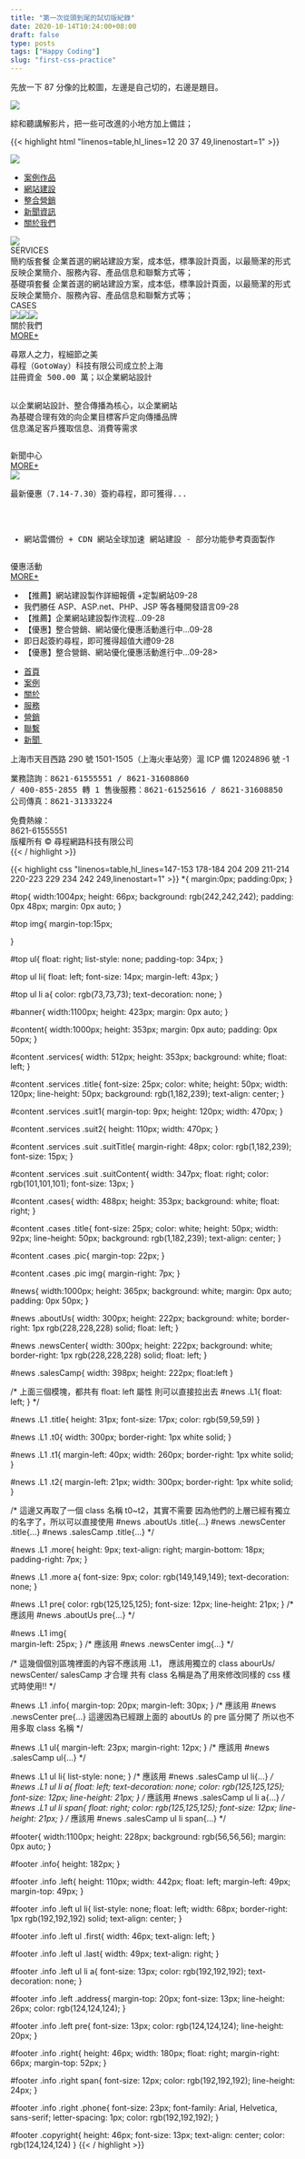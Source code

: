 ```yaml
---
title: "第一次從頭到尾的試切版紀錄"
date: 2020-10-14T10:24:00+08:00
draft: false
type: posts
tags: ["Happy Coding"]
slug: "first-css-practice"
---
```


先放一下 87 分像的比較圖，左邊是自己切的，右邊是題目。
<!--more-->
![](https://imgur.com/3jm3NN9.png)

綜和聽講解影片，把一些可改進的小地方加上備註；

{{< highlight html "linenos=table,hl_lines=12 20 37 49,linenostart=1" >}}
<!DOCTYPE HTML>
<html>
    <head>
        <meta charset="utf-8">
        <meta name="description" content="gotoway">
        <title>Gotoway</title>
        <link rel="stylesheet" href="./css/style.css">
    </head>
    <body>
        <div id="top">
            <img src="./img/logo.png">
            <!-- 通常 logo 要加上超連結 -->
            <ul>
                <li><a href="#">案例作品</a></li>
                <li><a href="#">網站建設</a></li>
                <li><a href="#">整合營銷</a></li>
                <li><a href="#">新聞資訊</a></li>
                <li><a href="#">關於我們</a></li>
            </ul>
            <!-- 這邊可以直接用 a 標籤就好, 不用用列表包 -->
        </div>
        <div id="banner">
            <img src="img/main.png">
        </div>
        <div id="content">
            <div class="services">
                <div class="title">SERVICES</div>
                <div class="suit suit1">
                    <span class="suitTitle">簡約版套餐</span>
                    <span class="suitContent">企業首選的網站建設方案，成本低，標準設計頁面，以最簡潔的形式反映企業簡介、服務內容、產品信息和聯繫方式等；</span>
                </div>
                <div class="suit suit2">
                    <span class="suitTitle">基礎項套餐</span>
                    <span class="suitContent">企業首選的網站建設方案，成本低，標準設計頁面，以最簡潔的形式反映企業簡介、服務內容、產品信息和聯繫方式等；</span>
                </div>
            </div>
            <!-- 像是 services 跟 cases 的 title 樣式一樣寬度不一樣的話，可以將他們的 css 共用，把寬度個別在 html 加上 style 屬性設置即可，簡潔又方便 -->
            <div class="cases">
                <div class="title">CASES</div>
                <div class="pic">
                    <img src="img/pic1.png"><img src="img/pic1.png"><img src="img/pic1.png">
                </div>
            </div>
        </div>
        <div id="news">
            <div class="L1 aboutUs">
                <div class="title t0">關於我們</div>
                <div class="more"><a href="#">MORE+</a></div>
		<!-- 這邊發現直接用 pre 很好用, 就不用用很多 p 標籤或是空白格 -->
                <pre>尋眾人之力，程細節之美
尋程（GotoWay）科技有限公司成立於上海
註冊資金 500.00 萬；以企業網站設計

以企業網站設計、整合傳播為核心，以企業網站
為基礎合理有效的向企業目標客戶定向傳播品牌
信息滿足客戶獲取信息、消費等需求</pre>
            </div>
            <div class="L1 newsCenter">
                <div class="title t1">新聞中心</div>
                <div class="more"><a href="#">MORE+</a></div>
                <img src="img/news.png"/>
                <pre class="info">最新優惠（7.14-7.30）簽約尋程，即可獲得...
+ 網站雲備份     + CDN 網站全球加速
網站建設 - 部分功能參考頁面製作</pre>
            </div>
            <div class="L1 salesCamp">
                <div class="title t2">優惠活動</div>
                <div class="more"><a href="#">MORE+</a></div>
                <ul>
                    <li><a>【推薦】網站建設製作詳細報價  +定製網站</a><span>09-28</span></li>
                    <li><a>我們勝任 ASP、ASP.net、PHP、JSP 等各種開發語言</a><span>09-28</span></li>
                    <li><a>【推薦】企業網站建設製作流程...</a><span>09-28</span></li>
                    <li><a>【優惠】整合營銷、網站優化優惠活動進行中...</a><span>09-28</span></li>
                    <li><a>即日起簽約尋程，即可獲得超值大禮</a><span>09-28</span></li>
                    <li><a>【優惠】整合營銷、網站優化優惠活動進行中...</a><span>09-28</span>></li>
                </ul>
            </div>
        </div>
        <div id="footer">
            <div class="info">
                <div class="left">
                    <ul>
                        <li class="first"><a href="#">首頁</a></li>
                        <li><a href="#">案例</a></li>
                        <li><a href="#">關於</a></li>
                        <li><a href="#">服務</a></li>
                        <li><a href="#">營銷</a></li>
                        <li><a href="#">聯繫</a></li>
                        <li class="last"><a href="#">新聞&nbsp;</a></li>
                    </ul>
                    <div class="address">上海市天目西路 290 號 1501-1505（上海火車站旁）滬 ICP 備 12024896 號 -1</div>
                    <pre>業務諮詢：8621-61555551 / 8621-31608860 / 400-855-2855 轉 1
售後服務：8621-61525616 / 8621-31608850
公司傳真：8621-31333224
                    </pre>
                </div>
                <div class="right">
                    <span>免費熱線：</span>
                    <div class="phone">8621-61555551</div>
                </div>
            </div>
            <div class="copyright">版權所有&nbsp;&copy;&nbsp;尋程網路科技有限公司</div>
        </div>
    </body>
</html>
{{< / highlight >}}

{{< highlight css "linenos=table,hl_lines=147-153 178-184 204 209 211-214 220-223 229 234 242 249,linenostart=1" >}}
*{
    margin:0px;
    padding:0px;
}

#top{
    width:1004px;
    height: 66px;
    background: rgb(242,242,242);
    padding: 0px 48px;
    margin: 0px auto;
}

#top img{
    margin-top:15px;

}

#top ul{
    float: right;
    list-style: none;
    padding-top: 34px;
}

#top ul li{
    float: left;
    font-size: 14px;
    margin-left: 43px;
}

#top ul li a{
    color: rgb(73,73,73);
    text-decoration: none;
}

#banner{
    width:1100px;
    height: 423px;
    margin: 0px auto;
}


#content{
    width:1000px;
    height: 353px;
    margin: 0px auto;
    padding: 0px 50px;
}

#content .services{
    width: 512px;
    height: 353px;
    background: white;
    float: left;
}

#content .services .title{
    font-size: 25px;
    color: white;
    height: 50px;
    width: 120px;
    line-height: 50px;
    background: rgb(1,182,239);
    text-align: center;
}

#content .services .suit1{
    margin-top: 9px;
    height: 120px;
    width: 470px;
}

#content .services .suit2{
    height: 110px;
    width: 470px;
}

#content .services .suit .suitTitle{
    margin-right: 48px;
    color: rgb(1,182,239);
    font-size: 15px;
}

#content .services .suit .suitContent{
    width: 347px;
    float: right;
    color: rgb(101,101,101);
    font-size: 13px;
}


#content .cases{
    width: 488px;
    height: 353px;
    background: white;
    float: right;
}

#content .cases .title{
    font-size: 25px;
    color: white;
    height: 50px;
    width: 92px;
    line-height: 50px;
    background: rgb(1,182,239);
    text-align: center;
}

#content .cases .pic{
    margin-top: 22px;
}

#content .cases .pic img{
    margin-right: 7px;
}

#news{
    width:1000px;
    height: 365px;
    background: white;
    margin: 0px auto;
    padding: 0px 50px;
}

#news .aboutUs{
    width: 300px;
    height: 222px; 
    background: white;
    border-right: 1px rgb(228,228,228) solid;
    float: left;
}

#news .newsCenter{
    width: 300px;
    height: 222px;
    background: white;
    border-right: 1px rgb(228,228,228) solid;
    float: left;
}

#news .salesCamp{
    width: 398px;
    height: 222px;
    float:left
}

/* 
   上面三個模塊，都共有 float: left 屬性
   則可以直接拉出去
   #news .L1{
       float: left;
   }
*/

#news .L1 .title{
    height: 31px;
    font-size: 17px;
    color: rgb(59,59,59)
}

#news .L1 .t0{
    width: 300px;
    border-right: 1px white solid;
} 

#news .L1 .t1{
    margin-left: 40px;
    width: 260px;
    border-right: 1px white solid;
} 

#news .L1 .t2{
    margin-left: 21px;
    width: 300px;
    border-right: 1px white solid;
} 

/* 
   這邊又再取了一個 class 名稱 t0~t2，其實不需要
   因為他們的上層已經有獨立的名字了，所以可以直接使用
   #news .aboutUs .title{...}
   #news .newsCenter .title{...}
   #news .salesCamp .title{...} 
*/

#news .L1 .more{
    height: 9px;
    text-align: right;
    margin-bottom: 18px;
    padding-right: 7px;
}

#news .L1 .more a{
    font-size: 9px;
    color: rgb(149,149,149);
    text-decoration: none;
}

#news .L1 pre{
    color: rgb(125,125,125);
    font-size: 12px;
    line-height: 21px;
}
/* 應該用 #news .aboutUs pre{...} */

#news .L1 img{  
    margin-left: 25px;
}
/* 應該用 #news .newsCenter img{...} */

/* 這幾個個別區塊裡面的內容不應該用 .L1，
   應該用獨立的 class abourUs/ newsCenter/ salesCamp 才合理 
   共有 class 名稱是為了用來修改同樣的 css 樣式時使用!!
*/

#news .L1 .info{
    margin-top: 20px;
    margin-left: 30px;
}
/* 應該用 #news .newsCenter pre{...}
   這邊因為已經跟上面的 aboutUs 的 pre 區分開了
   所以也不用多取 class 名稱
*/

#news .L1 ul{
    margin-left: 23px;
    margin-right: 12px;
}
/* 應該用 #news .salesCamp ul{...} */

#news .L1 ul li{
    list-style: none;
}
/* 應該用 #news .salesCamp ul li{...} */
#news .L1 ul li a{
    float: left;
    text-decoration: none;
    color: rgb(125,125,125);
    font-size: 12px;
    line-height: 21px;
}
/* 應該用 #news .salesCamp ul li a{...} */
#news .L1 ul li span{
    float: right;
    color: rgb(125,125,125);
    font-size: 12px;
    line-height: 21px;
}
/* 應該用 #news .salesCamp ul li span{...} */

#footer{
    width:1100px;
    height: 228px;
    background: rgb(56,56,56);
    margin: 0px auto;
}

#footer .info{
    height: 182px;
}

#footer .info .left{
    height: 110px;
    width: 442px;
    float: left;
    margin-left: 49px;
    margin-top: 49px;
}

#footer .info .left ul li{
    list-style: none;
    float: left;
    width: 68px;
    border-right: 1px rgb(192,192,192) solid;
    text-align: center;
}

#footer .info .left ul .first{
    width: 46px;
    text-align: left;
}

#footer .info .left ul .last{
    width: 49px;
    text-align: right;
}

#footer .info .left ul li a{
    font-size: 13px;
    color: rgb(192,192,192);
    text-decoration: none;
}

#footer .info .left .address{
    margin-top: 20px;
    font-size: 13px;
    line-height: 26px;
    color: rgb(124,124,124);
}

#footer .info .left pre{
    font-size: 13px;
    color: rgb(124,124,124);
    line-height: 20px;
}

#footer .info .right{
    height: 46px;
    width: 180px;
    float: right;
    margin-right: 66px;
    margin-top: 52px;
}

#footer .info .right span{
    font-size: 12px;
    color: rgb(192,192,192);
    line-height: 24px;
}

#footer .info .right .phone{
    font-size: 23px;
    font-family: Arial, Helvetica, sans-serif;
    letter-spacing: 1px;
    color: rgb(192,192,192);
}


#footer .copyright{
    height: 46px;
    font-size: 13px;
    text-align: center;
    color: rgb(124,124,124)
}
{{< / highlight >}}

